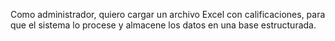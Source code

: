 Como administrador, quiero cargar un archivo Excel con calificaciones, para que el sistema lo procese y almacene los datos en una base estructurada.

